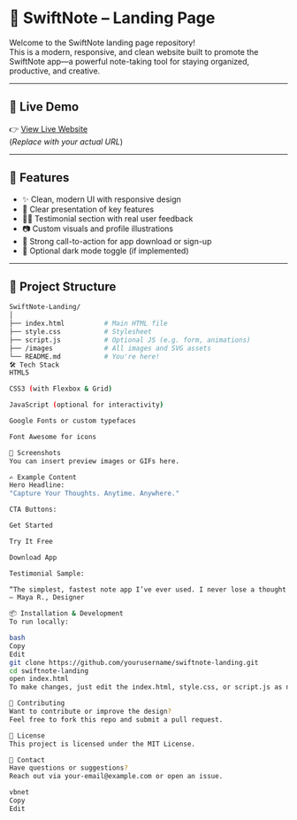 # 📝 SwiftNote – Landing Page

Welcome to the SwiftNote landing page repository!  
This is a modern, responsive, and clean website built to promote the SwiftNote app—a powerful note-taking tool for staying organized, productive, and creative.

---

## 🚀 Live Demo

👉 [View Live Website](https://yourdomain.com)  
(*Replace with your actual URL*)

---

## 📌 Features

- ✨ Clean, modern UI with responsive design  
- 🧠 Clear presentation of key features  
- 🧑‍💬 Testimonial section with real user feedback  
- 📷 Custom visuals and profile illustrations  
- 🎯 Strong call-to-action for app download or sign-up  
- 🌙 Optional dark mode toggle (if implemented)

---

## 📂 Project Structure

```bash
SwiftNote-Landing/
│
├── index.html          # Main HTML file
├── style.css           # Stylesheet
├── script.js           # Optional JS (e.g. form, animations)
├── /images             # All images and SVG assets
└── README.md           # You're here!
🛠️ Tech Stack
HTML5

CSS3 (with Flexbox & Grid)

JavaScript (optional for interactivity)

Google Fonts or custom typefaces

Font Awesome for icons

📸 Screenshots
You can insert preview images or GIFs here.

✍️ Example Content
Hero Headline:
"Capture Your Thoughts. Anytime. Anywhere."

CTA Buttons:

Get Started

Try It Free

Download App

Testimonial Sample:

“The simplest, fastest note app I’ve ever used. I never lose a thought anymore.”
— Maya R., Designer

📦 Installation & Development
To run locally:

bash
Copy
Edit
git clone https://github.com/yourusername/swiftnote-landing.git
cd swiftnote-landing
open index.html
To make changes, just edit the index.html, style.css, or script.js as needed.

📢 Contributing
Want to contribute or improve the design?
Feel free to fork this repo and submit a pull request.

🧾 License
This project is licensed under the MIT License.

💬 Contact
Have questions or suggestions?
Reach out via your-email@example.com or open an issue.

vbnet
Copy
Edit
